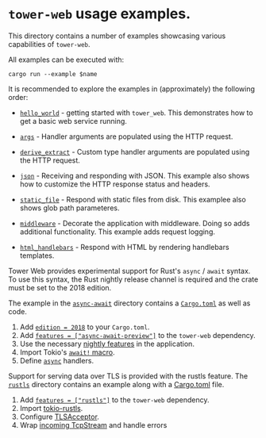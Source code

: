 # `tower-web` usage examples.

This directory contains a number of examples showcasing various capabilities of
`tower-web`.

All examples can be executed with:

```
cargo run --example $name
```

It is recommended to explore the examples in (approximately) the following
order:

* [`hello_world`](hello_world.rs) - getting started with `tower_web`. This
  demonstrates how to get a basic web service running.

* [`args`](args.rs) - Handler arguments are populated using the HTTP request.

* [`derive_extract`](derive_extract.rs) - Custom type handler arguments are
  populated using the HTTP request.

* [`json`](json.rs) - Receiving and responding with JSON. This example also
  shows how to customize the HTTP response status and headers.

* [`static_file`](static_file.rs) - Respond with static files from disk. This
  examplee also shows glob path parameteres.

* [`middleware`](middleware.rs) - Decorate the application with middleware.
  Doing so adds additional functionality. This example adds request logging.

* [`html_handlebars`](html_handlebars.rs) - Respond with HTML by rendering
  handlebars templates.

Tower Web provides experimental support for Rust's `async` / `await`
syntax. To use this syntax, the Rust nightly release channel is required
and the crate must be set to the 2018 edition.

The example in the [`async-await`] directory contains a [`Cargo.toml`]
as well as code.

1) Add [`edition = 2018`][2018] to your `Cargo.toml`.
2) Add [`features = ["async-await-preview"]`][feature] to the
`tower-web` dependency.
3) Use the necessary [nightly features] in the application.
4) Import Tokio's [`await!` macro][await].
5) Define [`async`][async-handler] handlers.

Support for serving data over TLS is provided with the rustls feature.
The [`rustls`](rustls) directory contains an example along with a
[Cargo.toml](ruslts/Cargo.toml) file.

1) Add [`features = ["rustls"]`](rustls/Cargo.toml) to the `tower-web` dependency.
2) Import [tokio-rustls](https://crates.io/crates/tokio-rustls).
3) Configure [TLSAcceptor](rustls/src/main.rs#L47).
4) Wrap [incoming TcpStream](rustls/src/main.rs#66) and handle errors

[`async-await`]: async-await
[`Cargo.toml`]: async-await/Cargo.toml
[2018]: async-await/Cargo.toml
[feature]: async-await/Cargo.toml
[nightly features]: async-await/src/hyper.rs#L22
[await]: async-await/src/hyper.rs#L30
[async-handler]: async-await/src/hyper.rs#L54
